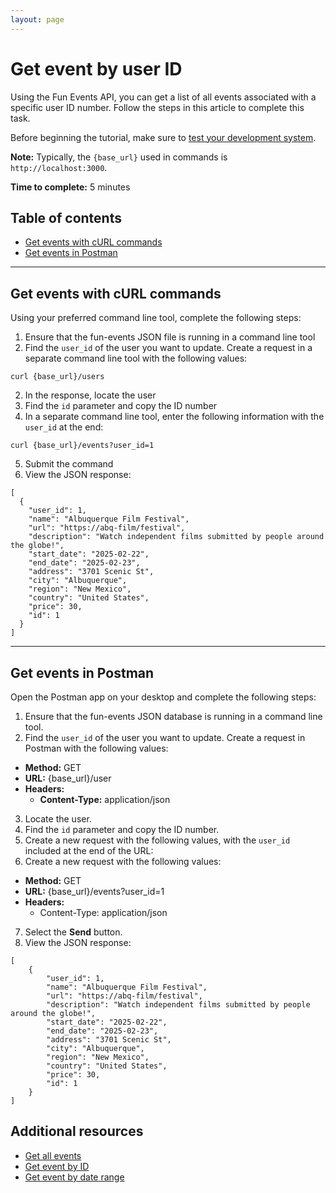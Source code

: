 ```yaml
---
layout: page
---
```


# Get event by user ID
Using the Fun Events API, you can get a list of all events associated with a specific user ID number. Follow the steps in this article to complete this task.

Before beginning the tutorial, make sure to [test your development system](../tutorials/getting-started.md).

**Note:** Typically, the `{base_url}` used in commands is `http://localhost:3000`.

**Time to complete:** 5 minutes

## Table of contents
- [Get events with cURL commands](#curl)
- [Get events in Postman](#Postman)

---
## <a name="curl">Get events with cURL commands</a>

Using your preferred command line tool, complete the following steps:

1. Ensure that the fun-events JSON file is running in a command line tool
2. Find the `user_id` of the user you want to update. Create a request in a separate command line tool with the following values:
```shell
curl {base_url}/users
```
2. In the response, locate the user
3. Find the `id` parameter and copy the ID number
4. In a separate command line tool, enter the following information with the `user_id` at the end:
```shell
curl {base_url}/events?user_id=1
```
5. Submit the command
6. View the JSON response:
```shell
[
  {
    "user_id": 1,
    "name": "Albuquerque Film Festival",
    "url": "https://abq-film/festival",
    "description": "Watch independent films submitted by people around the globe!",
    "start_date": "2025-02-22",
    "end_date": "2025-02-23",
    "address": "3701 Scenic St",
    "city": "Albuquerque",
    "region": "New Mexico",
    "country": "United States",
    "price": 30,
    "id": 1
  }
]
```
---
## <a name="Postman">Get events in Postman</a>

Open the Postman app on your desktop and complete the following steps:

1. Ensure that the fun-events JSON database is running in a command line tool.
2. Find the `user_id` of the user you want to update. Create a request in Postman with the following values:
- **Method:** GET
- **URL:** {base_url}/user
- **Headers:**
    - **Content-Type:** application/json

3. Locate the user.
4. Find the `id` parameter and copy the ID number.
5. Create a new request with the following values, with the `user_id` included at the end of the URL:
6. Create a new request with the following values:
- **Method:** GET
- **URL:** {base_url}/events?user_id=1
- **Headers:**
  - Content-Type: application/json
 
7. Select the **Send** button.
8. View the JSON response:
```shell
[
    {
        "user_id": 1,
        "name": "Albuquerque Film Festival",
        "url": "https://abq-film/festival",
        "description": "Watch independent films submitted by people around the globe!",
        "start_date": "2025-02-22",
        "end_date": "2025-02-23",
        "address": "3701 Scenic St",
        "city": "Albuquerque",
        "region": "New Mexico",
        "country": "United States",
        "price": 30,
        "id": 1
    }
]
```
## Additional resources

* [Get all events](get-events.md)
* [Get event by ID](get-event-by-id.md)
* [Get event by date range](get-events-by-date-range.md)